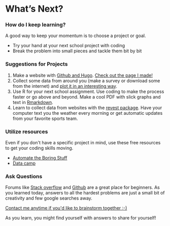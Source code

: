 # What’s Next?

### How do I keep learning?

A good way to keep your momentum is to choose a project or goal.
* Try your hand at your next school project with coding
* Break the problem into small pieces and tackle them bit by bit

### Suggestions for Projects

1. Make a website with [Github and Hugo](https://gohugo.io). [Check out the page I made!](https://alburycatalina.github.io/me/)
2. Collect some data from around you (make a survey or download some from the internet) and [plot it in an interesting way](https://www.r-graph-gallery.com). 
3. Use R for your next school assignment. Use coding to make the process faster or go above and beyond. Make a cool PDF with slick graphs and text in [Rmarkdown](https://rmarkdown.rstudio.com).
4. Learn to collect data from websites with the [revest package](https://blog.rstudio.com/2014/11/24/rvest-easy-web-scraping-with-r/). Have your computer text you the weather every morning or get automatic updates from your favorite sports team.


### Utilize resources

Even if you don't have a specific project in mind, use these free resources to get your coding skills moving. 

* [Automate the Boring Stuff](https://automatetheboringstuff.com)
* [Data camp](https://www.datacamp.com/home)

### Ask Questions

Forums like [Stack overflow](https://stackoverflow.com) and [Github](https://github.com) are a great place for beginners. As you learned today, answers to all the hardest problems are just a small bit of creativity and few google searches away.

[Contact me anytime if you'd like to brainstorm together :-) ](https://alburycatalina.github.io/me/)

As you learn, you might find yourself with answers to share for yourself!
